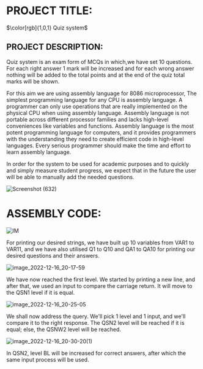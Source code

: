 # PROJECT TITLE:
$\color[rgb]{1,0,1} Quiz system$

## PROJECT DESCRIPTION:
Quiz system is an exam form of MCQs in which,we have set 10 questions.
 For each right answer 1 mark will be increased and for each 
wrong answer nothing will be added to the total points 
and at the end of the quiz total marks will be shown.

For this aim we are using assembly language for 8086 microprocessor,
The simplest programming language for any CPU is assembly language.
A programmer can only use operations that are really implemented on
the physical CPU when using assembly language. Assembly language is
not portable across different processor families and lacks high-level 
conveniences like variables and functions. Assembly language is the most
potent programming language for computers, and it provides programmers
with the understanding they need to create efficient code in high-level languages.
Every serious programmer should make the time and effort to learn assembly language.

In order for the system to be used for academic purposes and to quickly and simply
measure student progress, we expect that in the future the user will be able to manually
add the needed questions.

![Screenshot (632)](https://user-images.githubusercontent.com/66069469/208203386-e736ee6b-f66f-4d94-9c28-57b84b3c3027.png)
# ASSEMBLY CODE:
![IM](https://user-images.githubusercontent.com/66069469/208192747-ca146169-32a9-49f0-8a36-5416b2297a38.png)

For printing our desired strings, we have built up 10 variables from VAR1 to VAR11, and we have also utilised Q1 to Q10 and QA1 to QA10 for printing our desired questions and their answers.

![image_2022-12-16_20-17-59](https://user-images.githubusercontent.com/66069469/208192944-0a9204f4-b96f-4731-8321-889466fd1274.png)

We have now reached the first level. We started by printing a new line, and after that, we used an input to compare the carriage return. It will move to the QSN1 level if it is equal.


![image_2022-12-16_20-25-05](https://user-images.githubusercontent.com/119314929/208194098-bb994d3e-dabd-4560-bcb8-6ecc4219ee0a.png)

We shall now address the query. We'll pick 1 level and 1 input, and we'll compare it to the right response. The QSN2 level will be reached if it is equal; else, the QSNW2 level will be reached.

![image_2022-12-16_20-30-20(1)](https://user-images.githubusercontent.com/119314929/208196213-92a29f59-5a51-4c32-8774-5d8910b53bd4.png)


In QSN2, level BL will be increased for correct answers, after which the same input process will be used.
